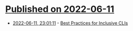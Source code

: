 # [Published on 2022-06-11](index.md)

* [2022-06-11, 23:01:11](https://news.ycombinator.com/item?id=31709317) - [Best Practices for Inclusive CLIs](https://seirdy.one/posts/2022/06/10/cli-best-practices/)
